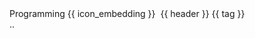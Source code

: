 <div class="indented-level2">
<panel type="primary" {{ status }} no-close >
<variable name="displacement"></variable>
<div slot="header" class="text-white"><md>Programming {{ icon_embedding }}&nbsp; {{ header }} <span class="badge badge-pill badge-warning">{{ tag }}</span></md></div>
<variable name="displacement">..</variable>
<include src="{{ displacement }}/programming/monty/{{ fragment }}" />
</panel>
</div>
